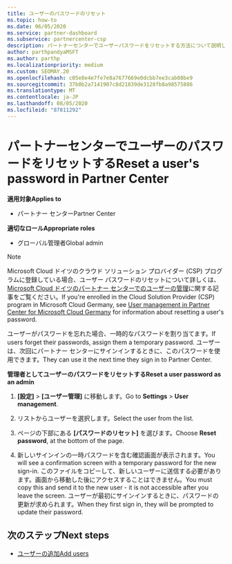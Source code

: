 ```yaml
---
title: ユーザーのパスワードのリセット
ms.topic: how-to
ms.date: 06/05/2020
ms.service: partner-dashboard
ms.subservice: partnercenter-csp
description: パートナーセンターでユーザーパスワードをリセットする方法について説明します。 ユーザーは、次回パートナーセンターにサインインするときに一時パスワードを受け取ります。
author: parthpandyaMSFT
ms.author: parthp
ms.localizationpriority: medium
ms.custom: SEOMAY.20
ms.openlocfilehash: c05e8e4e7fe7e8a7677669e0dcbb7ee3cab08be9
ms.sourcegitcommit: 37b0b2a7141907c8d21839de3128fb8a98575886
ms.translationtype: MT
ms.contentlocale: ja-JP
ms.lasthandoff: 08/05/2020
ms.locfileid: "87811292"
---
```

# <a name="reset-a-users-password-in-partner-center"></a><span data-ttu-id="3a3e6-104">パートナーセンターでユーザーのパスワードをリセットする</span><span class="sxs-lookup"><span data-stu-id="3a3e6-104">Reset a user's password in Partner Center</span></span>

<span data-ttu-id="3a3e6-105">**適用対象**</span><span class="sxs-lookup"><span data-stu-id="3a3e6-105">**Applies to**</span></span>

- <span data-ttu-id="3a3e6-106">パートナー センター</span><span class="sxs-lookup"><span data-stu-id="3a3e6-106">Partner Center</span></span>
 
<span data-ttu-id="3a3e6-107">**適切なロール**</span><span class="sxs-lookup"><span data-stu-id="3a3e6-107">**Appropriate roles**</span></span>

- <span data-ttu-id="3a3e6-108">グローバル管理者</span><span class="sxs-lookup"><span data-stu-id="3a3e6-108">Global admin</span></span>

> [!NOTE]  
> <span data-ttu-id="3a3e6-109">Microsoft Cloud ドイツのクラウド ソリューション プロバイダー (CSP) プログラムに登録している場合、ユーザー パスワードのリセットについて詳しくは、[Microsoft Cloud ドイツのパートナー センターでのユーザーの管理](user-management-in-partner-center-for-microsoft-cloud-germany.md)に関する記事をご覧ください。</span><span class="sxs-lookup"><span data-stu-id="3a3e6-109">If you're enrolled in the Cloud Solution Provider (CSP) program in Microsoft Cloud Germany, see [User management in Partner Center for Microsoft Cloud Germany](user-management-in-partner-center-for-microsoft-cloud-germany.md) for information about resetting a user's password.</span></span>

<span data-ttu-id="3a3e6-110">ユーザーがパスワードを忘れた場合、一時的なパスワードを割り当てます。</span><span class="sxs-lookup"><span data-stu-id="3a3e6-110">If users forget their passwords, assign them a temporary password.</span></span> <span data-ttu-id="3a3e6-111">ユーザーは、次回にパートナー センターにサインインするときに、このパスワードを使用できます。</span><span class="sxs-lookup"><span data-stu-id="3a3e6-111">They can use it the next time they sign in to Partner Center.</span></span>

<span data-ttu-id="3a3e6-112">**管理者としてユーザーのパスワードをリセットする**</span><span class="sxs-lookup"><span data-stu-id="3a3e6-112">**Reset a user password as an admin**</span></span>

1. <span data-ttu-id="3a3e6-113">**[設定]** &gt; **[ユーザー管理]** に移動します。</span><span class="sxs-lookup"><span data-stu-id="3a3e6-113">Go to **Settings** &gt; **User management**.</span></span>

2. <span data-ttu-id="3a3e6-114">リストからユーザーを選択します。</span><span class="sxs-lookup"><span data-stu-id="3a3e6-114">Select the user from the list.</span></span>

3. <span data-ttu-id="3a3e6-115">ページの下部にある **[パスワードのリセット]** を選びます。</span><span class="sxs-lookup"><span data-stu-id="3a3e6-115">Choose **Reset password**, at the bottom of the page.</span></span>

4. <span data-ttu-id="3a3e6-116">新しいサインインの一時パスワードを含む確認画面が表示されます。</span><span class="sxs-lookup"><span data-stu-id="3a3e6-116">You will see a confirmation screen with a temporary password for the new sign-in.</span></span> <span data-ttu-id="3a3e6-117">このファイルをコピーして、新しいユーザーに送信する必要があります。画面から移動した後にアクセスすることはできません。</span><span class="sxs-lookup"><span data-stu-id="3a3e6-117">You must copy this and send it to the new user - it is not accessible after you leave the screen.</span></span> <span data-ttu-id="3a3e6-118">ユーザーが最初にサインインするときに、パスワードの更新が求められます。</span><span class="sxs-lookup"><span data-stu-id="3a3e6-118">When they first sign in, they will be prompted to update their password.</span></span>

## <a name="next-steps"></a><span data-ttu-id="3a3e6-119">次のステップ</span><span class="sxs-lookup"><span data-stu-id="3a3e6-119">Next steps</span></span>

- [<span data-ttu-id="3a3e6-120">ユーザーの追加</span><span class="sxs-lookup"><span data-stu-id="3a3e6-120">Add users</span></span>](create-user-accounts-and-set-permissions.md)